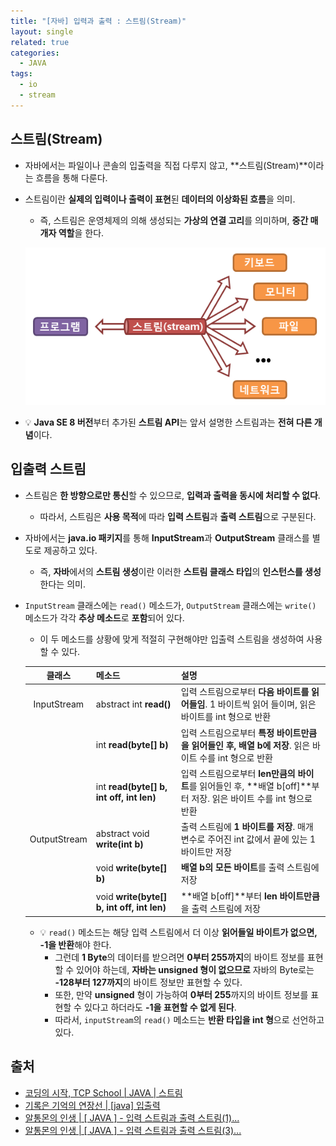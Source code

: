 ```yaml
---
title: "[자바] 입력과 출력 : 스트림(Stream)"
layout: single
related: true
categories:
  - JAVA
tags:
  - io
  - stream
---
```


## 스트림(Stream)
- 자바에서는 파일이나 콘솔의 입출력을 직접 다루지 않고, **스트림(Stream)**이라는 흐름을 통해 다룬다.
- 스트림이란 **실제의 입력이나 출력이 표현**된 **데이터의 이상화된 흐름**을 의미.
  - 즉, 스트림은 운영체제의 의해 생성되는 **가상의 연결 고리**를 의미하며, **중간 매개자 역할**을 한다.

  ![자바 스트림](/assets/images/java/stream.png)
  
- 💡 **Java SE 8 버전**부터 추가된 **스트림 API**는 앞서 설명한 스트림과는 **전혀 다른 개념**이다.

## 입출력 스트림
- 스트림은 **한 방향으로만 통신**할 수 있으므로, **입력과 출력을 동시에 처리할 수 없다**.
  - 따라서, 스트림은 **사용 목적**에 따라 **입력 스트림**과 **출력 스트림**으로 구분된다.

- 자바에서는 **java.io 패키지**를 통해 **InputStream**과 **OutputStream** 클래스를 별도로 제공하고 있다.
  - 즉, **자바**에서의 **스트림 생성**이란 이러한 **스트림 클래스 타입**의 **인스턴스를 생성**한다는 의미.

- `InputStream` 클래스에는 `read()` 메소드가, `OutputStream` 클래스에는 `write()` 메소드가 각각 **추상 메소드**로 **포함**되어 있다.
  - 이 두 메소드를 상황에 맞게 적절히 구현해야만 입출력 스트림을 생성하여 사용할 수 있다.

  | 클래스 | 메소드 | 설명 |
  |:------:|:------|:------|
  | InputStream | abstract int **read()** | 입력 스트림으로부터 **다음 바이트를 읽어들임**. 1 바이트씩 읽어 들이며, 읽은 바이트를 int 형으로 반환 |
  |             | int **read(byte\[\] b)** | 입력 스트림으로부터 **특정 바이트만큼을 읽어들인 후, 배열 b에 저장**. 읽은 바이트 수를 int 형으로 반환 |
  |             | int **read(byte\[\] b, int off, int len)** | 입력 스트림으로부터 **len만큼의 바이트**를 읽어들인 후, **배열 b\[off\]**부터 저장. 읽은 바이트 수를 int 형으로 반환 |
  | OutputStream | abstract void **write(int b)** | 출력 스트림에 **1 바이트를 저장**. 매개 변수로 주어진 int 값에서 끝에 있는 1 바이트만 저장 |
  |              | void **write(byte\[\] b)** | **배열 b의 모든 바이트**를 출력 스트림에 저장 |
  |              | void **write(byte\[\] b, int off, int len)** | **배열 b\[off\]**부터 **len 바이트만큼**을 출력 스트림에 저장 |
  
  - 💡 `read()` 메소드는 해당 입력 스트림에서 더 이상 **읽어들일 바이트가 없으면, -1을 반환**해야 한다.
    - 그런데 **1 Byte**의 데이터를 받으려면 **0부터 255까지**의 바이트 정보를 표현할 수 있어야 하는데, **자바는 unsigned 형이 없으므로** 자바의 Byte로는 **-128부터 127까지**의 바이트 정보만 표현할 수 있다.
    - 또한, 만약 **unsigned** 형이 가능하여 **0부터 255**까지의 바이트 정보를 표현할 수 있다고 하더라도 **-1을 표현할 수 없게 된다**.
    - 따라서, `inputStream`의 `read()` 메소드는 **반환 타입을 int 형**으로 선언하고 있다.   

## 출처
- [코딩의 시작, TCP School \| JAVA \| 스트림](https://www.tcpschool.com/java/java_io_stream)
- [기록은 기억의 연장선 \| [java] 입출력](https://joont92.github.io/java/입출력/)
- [알통몬의 인생 \| [ JAVA ] - 입력 스트림과 출력 스트림(1)...](https://blog.naver.com/PostView.nhn?blogId=rain483&logNo=220625042360&proxyReferer=https:%2F%2Fwww.google.com%2F)
- [알통몬의 인생 \| [ JAVA ] - 입력 스트림과 출력 스트림(3)...](https://blog.naver.com/rain483/220625901561)
